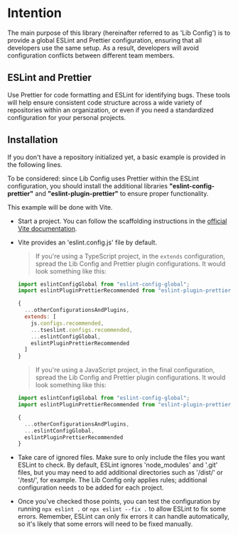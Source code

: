 
# Intention
The main purpose of this library (hereinafter referred to as 'Lib Config') is to provide a global ESLint and Prettier configuration, ensuring that all developers use the same setup. As a result, developers will avoid configuration conflicts between different team members.

## ESLint and Prettier
Use Prettier for code formatting and ESLint for identifying bugs. These tools will help ensure consistent code structure across a wide variety of repositories within an organization, or even if you need a standardized configuration for your personal projects.

## Installation
If you don't have a repository initialized yet, a basic example is provided in the following lines.

To be considered: since Lib Config uses Prettier within the ESLint configuration, you should install the additional libraries **"eslint-config-prettier"** and **"eslint-plugin-prettier"** to ensure proper functionality.

This example will be done with Vite.
  - Start a project. You can follow the scaffolding instructions in the [official Vite documentation](https://vitejs.dev/guide/#scaffolding-your-first-vite-project).
  - Vite provides an 'eslint.config.js' file by default.
    > If you're using a TypeScript project, in the `extends` configuration, spread the Lib Config and Prettier plugin configurations. It would look something like this:

      ```js
      import eslintConfigGlobal from "eslint-config-global";
      import eslintPluginPrettierRecommended from "eslint-plugin-prettier/recommended";

      {
        ...otherConfigurationsAndPlugins,
        extends: [
          js.configs.recommended,
          ...tseslint.configs.recommended,
          ...eslintConfigGlobal,
          eslintPluginPrettierRecommended
        ]
      }
      ```

    > If you're using a JavaScript project, in the final configuration, spread the Lib Config and Prettier plugin configurations. It would look something like this:

      ```js
      import eslintConfigGlobal from "eslint-config-global";
      import eslintPluginPrettierRecommended from "eslint-plugin-prettier/recommended";

      {
        ...otherConfigurationsAndPlugins,
        ...eslintConfigGlobal,
        eslintPluginPrettierRecommended
      }
      ```

  - Take care of ignored files. Make sure to only include the files you want ESLint to check. By default, ESLint ignores 'node_modules' and '.git' files, but you may need to add additional directories such as '/dist/' or '/test/', for example. The Lib Config only applies rules; additional configuration needs to be added for each project.

  - Once you've checked those points, you can test the configuration by running `npx eslint .` or `npx eslint --fix .` to allow ESLint to fix some errors. Remember, ESLint can only fix errors it can handle automatically, so it's likely that some errors will need to be fixed manually.
